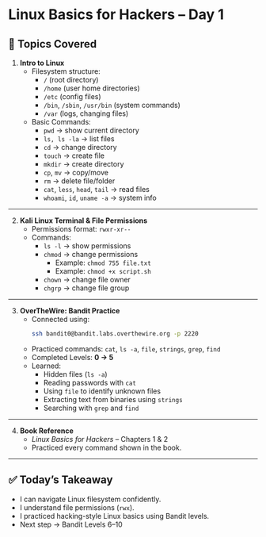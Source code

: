 # Linux Basics for Hackers – Day 1

## 📌 Topics Covered
1. **Intro to Linux**
   - Filesystem structure:
     - `/` (root directory)
     - `/home` (user home directories)
     - `/etc` (config files)
     - `/bin`, `/sbin`, `/usr/bin` (system commands)
     - `/var` (logs, changing files)
   - Basic Commands:
     - `pwd` → show current directory
     - `ls, ls -la` → list files
     - `cd` → change directory
     - `touch` → create file
     - `mkdir` → create directory
     - `cp`, `mv` → copy/move
     - `rm` → delete file/folder
     - `cat`, `less`, `head`, `tail` → read files
     - `whoami`, `id`, `uname -a` → system info

---

2. **Kali Linux Terminal & File Permissions**
   - Permissions format: `rwxr-xr--`
   - Commands:
     - `ls -l` → show permissions
     - `chmod` → change permissions
       - Example: `chmod 755 file.txt`
       - Example: `chmod +x script.sh`
     - `chown` → change file owner
     - `chgrp` → change file group

---

3. **OverTheWire: Bandit Practice**
   - Connected using:
     ```bash
     ssh bandit0@bandit.labs.overthewire.org -p 2220
     ```
   - Practiced commands: `cat`, `ls -a`, `file`, `strings`, `grep`, `find`
   - Completed Levels: **0 → 5**
   - Learned:
     - Hidden files (`ls -a`)
     - Reading passwords with `cat`
     - Using `file` to identify unknown files
     - Extracting text from binaries using `strings`
     - Searching with `grep` and `find`

---

4. **Book Reference**
   - *Linux Basics for Hackers* – Chapters 1 & 2
   - Practiced every command shown in the book.

---

## ✅ Today’s Takeaway
- I can navigate Linux filesystem confidently.  
- I understand file permissions (`rwx`).  
- I practiced hacking-style Linux basics using Bandit levels.  
- Next step → Bandit Levels 6–10
